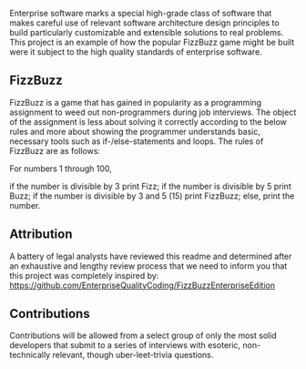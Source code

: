 Enterprise software marks a special high-grade class of software that makes careful use of relevant software architecture design principles to build particularly customizable and extensible solutions to real problems. This project is an example of how the popular FizzBuzz game might be built were it subject to the high quality standards of enterprise software.

## FizzBuzz
FizzBuzz is a game that has gained in popularity as a programming assignment to weed out non-programmers during job interviews. The object of the assignment is less about solving it correctly according to the below rules and more about showing the programmer understands basic, necessary tools such as if-/else-statements and loops. The rules of FizzBuzz are as follows:

For numbers 1 through 100,

if the number is divisible by 3 print Fizz;
if the number is divisible by 5 print Buzz;
if the number is divisible by 3 and 5 (15) print FizzBuzz;
else, print the number.

## Attribution

A battery of legal analysts have reviewed this readme and determined after an exhaustive and lengthy review process that we need to inform you that this project was completely inspired by:  https://github.com/EnterpriseQualityCoding/FizzBuzzEnterpriseEdition

## Contributions
Contributions will be allowed from a select group of only the most solid developers that submit to a series of interviews with esoteric, non-technically relevant, though uber-leet-trivia questions.
